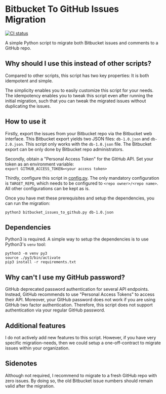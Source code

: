 # Bitbucket To GitHub Issues Migration

<a href="https://github.com/fkirc/bitbucket-issues-to-github/actions?query=branch%3Amaster"><img alt="CI status" src="https://github.com/fkirc/bitbucket-issues-to-github/workflows/Tests/badge.svg/?branch=master"></a>

A simple Python script to migrate both Bitbucket issues and comments to a GitHub repo.

## Why should I use this instead of other scripts?

Compared to other scripts, this script has two key properties:
It is both idempotent and simple.

The simplicity enables you to easily customize this script for your needs.
The idempotency enables you to tweak this script even after running the initial migration, such that you can tweak the migrated issues without duplicating the issues.

## How to use it

Firstly, export the issues from your Bitbucket repo via the Bitbucket web interface.
This Bitbucket export yields two JSON files:
`db-1.0.json` and `db-2.0.json`.
This script only works with the `db-1.0.json` file.
The Bitbucket export can be only done by Bitbucket repo administrators.

Secondly, obtain a "Personal Access Token" for the GitHub API.
Set your token as an environment variable:  
`export GITHUB_ACCESS_TOKEN=<your access token>`

Thirdly, configure this script in [config.py](config.py).
The only mandatory configuration is `TARGET_REPO`, which needs to be configured to `<repo owner>/<repo name>`.
All other configurations can be kept as is.

Once you have met these prerequisites and setup the dependencies, you can run the migration:

`python3 bitbucket_issues_to_github.py db-1.0.json`


## Dependencies

Python3 is required.
A simple way to setup the dependencies is to use Python3's `venv` tool:

`python3 -m venv py3`  
`source ./py3/bin/activate`  
`pip3 install -r requirements.txt`

## Why can't I use my GitHub password?

GitHub deprecated password authentication for several API endpoints.
Instead, GitHub recommends to use "Personal Access Tokens" to access their API.
Moreover, your GitHub password does not work if you are using GitHub two factor authentication.
Therefore, this script does not support authentication via your regular GitHub password.

## Additional features

I do not actively add new features to this script.
However, if you have very specific migration-needs, then we could setup a one-off-contract to migrate issues within your organization.

## Sidenotes

Although not required, I recommend to migrate to a fresh GitHub repo with zero issues. By doing so, the old Bitbucket issue numbers should remain valid after the migration.
